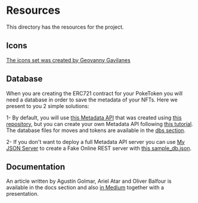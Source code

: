 # Resources

This directory has the resources for the project.

## Icons

[The icons set was created by Geovanny Gavilanes](https://www.iconfinder.com/iconsets/151-1)

## Database

When you are creating the ERC721 contract for your PokeToken you will need a database in order to save the metadata of your NFTs. Here we present to you 2 simple solutions:

1- By default, you will use [this Metadata API](https://cryptopokes.herokuapp.com/) that was created using [this repository](https://github.com/ProjectOpenSea/metadata-api-nodejs), but you can create your own Metadata API following [this tutorial](https://github.com/ProjectOpenSea/metadata-api-nodejs#readme). The database files for moves and tokens are available in the [dbs section](https://github.com/devilla/CryptoPokes/tree/main/resources/dbs).

2- If you don't want to deploy a full Metadata API server you can use [My JSON Server](https://my-json-server.typicode.com/) to create a Fake Online REST server with [this sample_db.json](https://github.com/devilla/CryptoPokes/blob/main/resources/dbs/sample_db.json).

## Documentation

An article written by Agustín Golmar, Ariel Atar and Oliver Balfour is available in the docs section and also [in Medium](https://oliver-balfour.medium.com/chainlink-the-decentralized-oracle-70f3bc95007b) together with a presentation.

